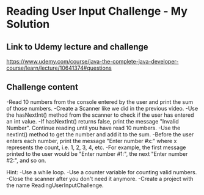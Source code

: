 # Reading User Input Challenge - My Solution

## Link to Udemy lecture and challenge

https://www.udemy.com/course/java-the-complete-java-developer-course/learn/lecture/10641374#questions

## Challenge content

-Read 10 numbers from the console entered by the user and print the sum of those numbers.
-Create a Scanner like we did in the previous video.
-Use the hasNextInt() method from the scanner to check if the user has entered an int value.
-If hasNextInt() returns false, print the message "Invalid Number". Continue reading until you have read 10 numbers.
-Use the nextInt() method to get the number and add it to the sum.
-Before the user enters each number, print the message "Enter number #x:" where x represents the count, i.e. 1, 2, 3, 4, etc.
-For example, the first message printed to the user would be "Enter number #1:", the next "Enter number #2:", and so on.

Hint: 
-Use a while loop.
-Use a counter variable for counting valid numbers.
-Close the scanner after you don't need it anymore.
-Create a project with the name ReadingUserInputChallenge.

